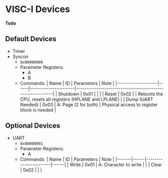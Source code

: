 # VISC-I Devices
**Todo**
## Default Devices
- Timer
- Syscon
    - `0x80000000`
    - Parameter Registers:
        - A
        - B
    - Commands:
        | Name               | ID   | Parameters           | Note                                                      |
        |--------------------|------|----------------------|-----------------------------------------------------------|
        | Shutdown           | 0x01 |                      |                                                           |
        | Reset              | 0x02 |                      | Reboots the CPU, resets all registers (HPLANE and LPLANE) |
        | Dump (UART Needed) | 0x03 | A: Page (2 for both) | Physical access to register block is needed               |

## Optional Devices
- UART
    - `0x80000001`
    - Parameter Registers:
        - A
    - Commands:
        | Name  | ID   | Parameters            | Note |
        |-------|------|-----------------------|------|
        | Write | 0x01 | A: Character to write |      |
        | Clear | 0x02 |                       |      |